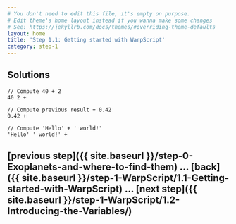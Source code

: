 ```yaml
---
# You don't need to edit this file, it's empty on purpose.
# Edit theme's home layout instead if you wanna make some changes
# See: https://jekyllrb.com/docs/themes/#overriding-theme-defaults
layout: home
title: 'Step 1.1: Getting started with WarpScript'
category: step-1
---
```


## Solutions

```
// Compute 40 + 2
40 2 +

// Compute previous result + 0.42
0.42 + 

// Compute 'Hello' + ' world!'
'Hello' ' world!' +
```

## [previous step]({{ site.baseurl }}/step-0-Exoplanets-and-where-to-find-them) ... [back]({{ site.baseurl }}/step-1-WarpScript/1.1-Getting-started-with-WarpScript) ... [next step]({{ site.baseurl }}/step-1-WarpScript/1.2-Introducing-the-Variables/)